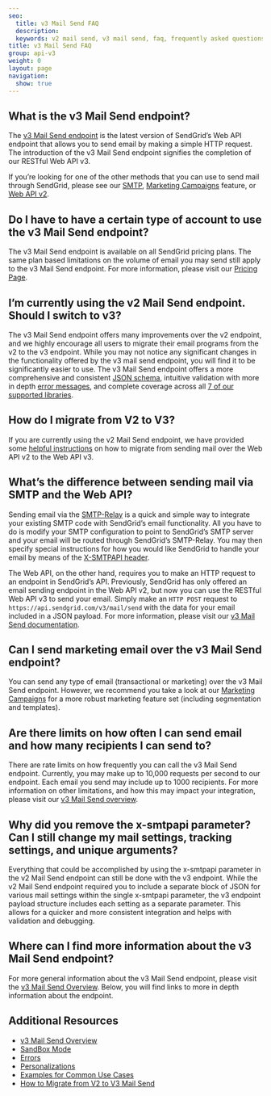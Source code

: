 ```yaml
---
seo:
  title: v3 Mail Send FAQ
  description:
  keywords: v2 mail send, v3 mail send, faq, frequently asked questions
title: v3 Mail Send FAQ
group: api-v3
weight: 0
layout: page
navigation:
  show: true
---
```


## What is the v3 Mail Send endpoint?

The [v3 Mail Send endpoint](https://sendgrid.api-docs.io/v3.0/mail-send/v3-mail-send) is the latest version of SendGrid’s Web API endpoint that allows you to send email by making a simple HTTP request. The introduction of the v3 Mail Send endpoint signifies the completion of our RESTful Web API v3.

If you’re looking for one of the other methods that you can use to send mail through SendGrid, please see our [SMTP]({{root_url}}/for-developers/sending-email/getting-started-smtp/), [Marketing Campaigns]({{root_url}}/ui/sending-email/how-to-send-email-with-marketing-campaigns/) feature, or [Web API v2](https://sendgrid.com/docs/API_Reference/Web_API/mail.html).

## Do I have to have a certain type of account to use the v3 Mail Send endpoint?

The v3 Mail Send endpoint is available on all SendGrid pricing plans. The same plan based limitations on the volume of email you may send still apply to the v3 Mail Send endpoint. For more information, please visit our [Pricing Page](https://sendgrid.com/pricing).

## I’m currently using the v2 Mail Send endpoint. Should I switch to v3?

The v3 Mail Send endpoint offers many improvements over the v2 endpoint, and we highly encourage all users to migrate their email programs from the v2 to the v3 endpoint. While you may not notice any significant changes in the functionality offered by the v3 mail send endpoint, you will find it to be significantly easier to use. The v3 Mail Send endpoint offers a more comprehensive and consistent [JSON schema](https://sendgrid.api-docs.io/v3.0/how-to-use-the-sendgrid-v3-api/api-requests#making-a-request), intuitive validation with more in depth [error messages](https://sendgrid.api-docs.io/v3.0/how-to-use-the-sendgrid-v3-api/api-errors#response-codes), and complete coverage across all [7 of our supported libraries]({{root_url}}/for-developers/sending-email/libraries/).

## How do I migrate from V2 to V3?

If you are currently using the v2 Mail Send endpoint, we have provided some [helpful instructions]({{root_url}}/for-developers/sending-email/migrating-from-v2-to-v3-mail-send/) on how to migrate from sending mail over the Web API v2 to the Web API v3.

## What’s the difference between sending mail via SMTP and the Web API?

Sending email via the [SMTP-Relay]({{root_url}}/for-developers/sending-email/getting-started-smtp/) is a quick and simple way to integrate your existing SMTP code with SendGrid’s email functionality. All you have to do is modify your SMTP configuration to point to SendGrid’s SMTP server and your email will be routed through SendGrid’s SMTP-Relay. You may then specify special instructions for how you would like SendGrid to handle your email by means of the [X-SMTPAPI header]({{root_url}}/for-developers/sending-email/building-an-x-smtpapi-header/).

The Web API, on the other hand, requires you to make an HTTP request to an endpoint in SendGrid’s API. Previously, SendGrid has only offered an email sending endpoint in the Web API v2, but now you can use the RESTful Web API v3 to send your email. Simply make an `HTTP POST` request to `https://api.sendgrid.com/v3/mail/send` with the data for your email included in a JSON payload. For more information, please visit our [v3 Mail Send documentation](https://sendgrid.api-docs.io/v3.0/mail-send/v3-mail-send).

## Can I send marketing email over the v3 Mail Send endpoint?

You can send any type of email (transactional or marketing) over the v3 Mail Send endpoint. However, we recommend you take a look at our [Marketing Campaigns]({{root_url}}/ui/sending-email/how-to-send-email-with-marketing-campaigns/) for a more robust marketing feature set (including segmentation and templates).

## Are there limits on how often I can send email and how many recipients I can send to?

There are rate limits on how frequently you can call the v3 Mail Send endpoint. Currently, you may make up to 10,000 requests per second to our endpoint. Each email you send may include up to 1000 recipients. For more information on other limitations, and how this may impact your integration, please visit our [v3 Mail Send overview](https://sendgrid.api-docs.io/v3.0/how-to-use-the-sendgrid-v3-api/api-rate-limits).

## Why did you remove the x-smtpapi parameter? Can I still change my mail settings, tracking settings, and unique arguments?

Everything that could be accomplished by using the x-smtpapi parameter in the v2 Mail Send endpoint can still be done with the v3 endpoint. While the v2 Mail Send endpoint required you to include a separate block of JSON for various mail settings within the single x-smtpapi parameter, the v3 endpoint payload structure includes each setting as a separate parameter. This allows for a quicker and more consistent integration and helps with validation and debugging.

## Where can I find more information about the v3 Mail Send endpoint?

For more general information about the v3 Mail Send endpoint, please visit the [v3 Mail Send Overview]({{root_url}}/api-reference). Below, you will find links to more in depth information about the endpoint.

## Additional Resources

- [v3 Mail Send Overview](https://sendgrid.api-docs.io/v3.0/mail-send/v3-mail-send)
- [SandBox Mode]({{root_url}}/for-developers/sending-email/sandbox-mode/)
- [Errors](https://sendgrid.api-docs.io/v3.0/mail-send/mail-send-errors)
- [Personalizations]({{root_url}}/for-developers/sending-email/personalizations/)
- [Examples for Common Use Cases]({{root_url}}/for-developers/sending-email/curl-examples/)
- [How to Migrate from V2 to V3 Mail Send]({{root_url}}/for-developers/sending-email/migrating-from-v2-to-v3-mail-send/)
